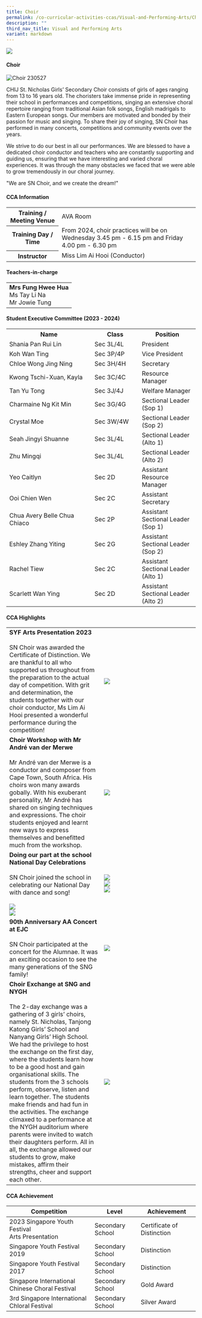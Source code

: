 ```yaml
---
title: Choir
permalink: /co-curricular-activities-ccas/Visual-and-Performing-Arts/Choir/
description: ""
third_nav_title: Visual and Performing Arts
variant: markdown
---
```

![](/images/01%20Banner%20Photos/05%20subpage%20cca.jpg)

#### **Choir**

![Choir 230527](/images/06%20CCA/VPA%20Choir/choir%20230527.jpeg)

CHIJ St. Nicholas Girls’ Secondary Choir consists of girls of ages ranging from 13 to 16 years old. The choristers take immense pride in representing their school in performances and competitions, singing an extensive choral repertoire ranging from traditional Asian folk songs, English madrigals to Eastern European songs. Our members are motivated and bonded by their passion for music and singing. To share their joy of singing, SN Choir has performed in many concerts, competitions and community events over the years.

We strive to do our best in all our performances. We are blessed to have a dedicated choir conductor and teachers who are constantly supporting and guiding us, ensuring that we have interesting and varied choral experiences. It was through the many obstacles we faced that we were able to grow tremendously in our choral journey.

"We are SN Choir, and we create the dream!"

 #### **CCA Information**

<table style="width:100%">
<tbody>
<tr><th>Training / Meeting Venue</th>
<td>AVA Room</td></tr>
<tr><th>Training Day / Time</th>
<td>From 2024, choir practices will be on Wednesday  3.45 pm - 6.15 pm and Friday 4.00 pm - 6.30 pm</td></tr>
<tr><th>Instructor</th>
<td>Miss Lim Ai Hooi (Conductor)</td></tr>
</tbody>
</table>

#### **Teachers-in-charge**

<table style="width:100%">
<tbody>
<tr>
<td><b>Mrs Fung Hwee Hua</b><br>Ms Tay Li Na<br>Mr Jowie Tung</td>
</tr>
</tbody>
</table>

#### **Student Executive Committee (2023 - 2024)**

<table style="width:100%">
<tbody>
<tr>
<th style="width:45%">Name</th>
<th style="width:25%">Class</th> 
<th style="width:30%">Position</th>
</tr>
<tr><td> Shania Pan Rui Lin</td><td>Sec 3L/4L</td><td>President</td></tr>
<tr><td>Koh Wan Ting</td><td>Sec 3P/4P</td><td>Vice President</td></tr>
<tr><td>Chloe Wong Jing Ning</td><td>Sec 3H/4H</td><td>Secretary</td></tr>
<tr><td>Kwong Tschi-Xuan, Kayla</td><td>Sec 3C/4C</td><td>Resource Manager</td></tr>
<tr><td>Tan Yu Tong</td><td>Sec 3J/4J</td><td>Welfare Manager</td></tr>
<tr><td>Charmaine Ng Kit Min</td><td>Sec 3G/4G</td><td>Sectional Leader (Sop 1)</td></tr>
<tr><td>Crystal Moe</td><td>Sec 3W/4W</td><td>Sectional Leader (Sop 2)</td></tr>
<tr><td>Seah Jingyi Shuanne</td><td>Sec 3L/4L</td><td>Sectional Leader (Alto 1)</td></tr>
<tr><td>Zhu Mingqi</td><td>Sec 3L/4L</td><td>Sectional Leader (Alto 2)</td></tr>
<tr><td>Yeo Caitlyn</td><td>Sec 2D</td><td>Assistant Resource Manager</td></tr>
<tr><td>Ooi Chien Wen</td><td>Sec 2C</td><td>Assistant Secretary</td></tr>
<tr><td>Chua Avery Belle Chua Chiaco</td><td>Sec 2P</td><td>Assistant Sectional Leader (Sop 1)</td></tr>
<tr><td>Eshley Zhang Yiting</td><td>Sec 2G</td><td>Assistant Sectional Leader (Sop 2)</td></tr>
<tr><td>Rachel Tiew</td><td>Sec 2C</td><td>Assistant Sectional Leader (Alto 1)</td></tr>
<tr><td>Scarlett Wan Ying</td><td>Sec 2D</td><td>Assistant Sectional Leader (Alto 2)</td></tr>
</tbody>
</table>


#### **CCA Highlights**

<table style="width:100%">
<tbody>
<tr><td style="width:50%"><b>SYF Arts Presentation 2023</b><br><br>SN Choir was awarded the Certificate of Distinction. We are thankful to all who supported us throughout from the preparation to the actual day of competition. With grit and determination, the students together with our choir conductor, Ms Lim Ai Hooi presented a wonderful performance during the competition!</td>
<td><img src="/images/06%20CCA/VPA%20Choir/Picture2.jpg"></td></tr>

<tr><td style="width:50%"><b>Choir Workshop with Mr André van der Merwe</b><br><br>Mr André van der Merwe is a conductor and composer from Cape Town, South Africa. His choirs won many awards gobally. With his exuberant personality, Mr André has shared on singing techniques and expressions. The choir students enjoyed and learnt new ways to express themselves and benefitted much from the workshop.</td>
<td><img src="/images/06%20CCA/VPA%20Choir/Picture3.jpg"><br></td></tr>

<tr><td style="width:50%"><b>Doing our part at the school National Day Celebrations</b><br><br>SN Choir joined the school in celebrating our National Day with dance and song!<br><br><img src="/images/06%20CCA/VPA%20Choir/Picture5.jpg"><br>
<img src="/images/06%20CCA/VPA%20Choir/Picture4.jpg"></td>
<td><img src="/images/06%20CCA/VPA%20Choir/Picture6.jpg"><br>
<img src="/images/06%20CCA/VPA%20Choir/Picture7.jpg"><br>
<img src="/images/06%20CCA/VPA%20Choir/Picture8.jpg"></td></tr>

<tr><td style="width:50%"><b>90th Anniversary AA Concert at EJC</b><br><br>SN Choir participated at the concert for the Alumnae. It was an exciting occasion to see the many generations of the SNG family!<br>
</td><td><img src="/images/06%20CCA/VPA%20Choir/Picture9.jpg"><br></td>
</tr>

<tr><td style="width:50%"><b>Choir Exchange at SNG and NYGH</b><br><br>The 2-day exchange was a gathering of 3 girls’ choirs, namely St. Nicholas, Tanjong Katong Girls’ School and Nanyang Girls’ High School. We had the privilege to host the exchange on the first day, where the students learn how to be a good host and gain organisational skills. The students from the 3 schools perform, observe, listen and learn together. The students make friends and had fun in the activities. The exchange climaxed to a performance at the NYGH auditorium where parents were invited to watch their daughters perform. All in all, the exchange allowed our students to grow, make mistakes, affirm their strengths, cheer and support each other.<br>
</td><td><img src="/images/06%20CCA/VPA%20Choir/Picture9.jpg"><br></td>
</tr>


</tbody></table>


#### **CCA Achievement**


| Competition | Level | Achievement |
| -------- | -------- | -------- |
| 2023 Singapore Youth Festival<br>Arts Presentation     | Secondary School     | Certificate of Distinction     |
| Singapore Youth Festival 2019     | Secondary School     | Distinction     |
| Singapore Youth Festival 2017     | Secondary School     | Distinction     |
| Singapore International Chinese Choral Festival     | Secondary School     | Gold Award     |
| 3rd Singapore International Chloral Festival    | Secondary School     | Silver Award     |
